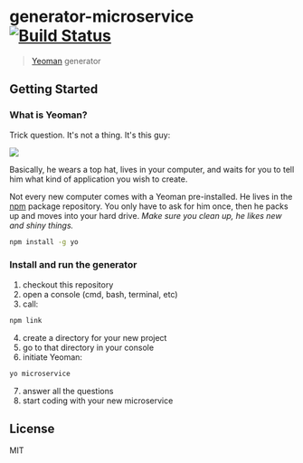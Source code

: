 # generator-microservice [![Build Status](https://secure.travis-ci.org/robsonke/generator-microservice.png?branch=master)](https://travis-ci.org/robsonke/generator-microservice)

> [Yeoman](http://yeoman.io) generator


## Getting Started

### What is Yeoman?

Trick question. It's not a thing. It's this guy:

![](http://i.imgur.com/JHaAlBJ.png)

Basically, he wears a top hat, lives in your computer, and waits for you to tell him what kind of application you wish to create.

Not every new computer comes with a Yeoman pre-installed. He lives in the [npm](https://npmjs.org) package repository. You only have to ask for him once, then he packs up and moves into your hard drive. *Make sure you clean up, he likes new and shiny things.*

```bash
npm install -g yo
```

### Install and run the generator

1. checkout this repository
2. open a console (cmd, bash, terminal, etc)
3. call:
```bash
npm link
```
4. create a directory for your new project
5. go to that directory in your console
6. initiate Yeoman:
```bash
yo microservice
```
7. answer all the questions
8. start coding with your new microservice

## License

MIT
